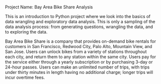 Project Name: Bay Area Bike Share Analysis

This is an introduction to Python project where we look into the basics of data wrangling and exploratory data analysis. This is only a sampling of the data analysis process: from generating questions, wrangling the data, and to exploring the data.

Bay Area Bike Share is a company that provides on-demand bike rentals for customers in San Francisco, Redwood City, Palo Alto, Mountain View, and San Jose. Users can unlock bikes from a variety of stations throughout each city, and return them to any station within the same city. Users pay for the service either through a yearly subscription or by purchasing 3-day or 24-hour passes. Users can make an unlimited number of trips, with trips under thirty minutes in length having no additional charge; longer trips will incur overtime fees.

